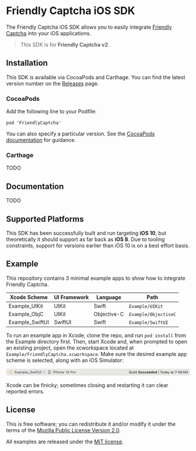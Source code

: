 # Friendly Captcha iOS SDK

The Friendly Captcha iOS SDK allows you to easily integrate [Friendly Captcha](https://friendlycaptcha.com) into your iOS applications.

>This SDK is for **Friendly Captcha v2**.

## Installation

This SDK is available via CocoaPods and Carthage. You can find the latest version number on the [Releases](https://github.com/FriendlyCaptcha/friendly-captcha-ios/releases) page.

### CocoaPods

Add the following line to your Podfile:

```
pod 'FriendlyCaptcha'
```

You can also specify a particular version. See the [CocoaPods documentation](https://guides.cocoapods.org/using/the-podfile.html#specifying-pod-versions) for guidance.

### Carthage

TODO

## Documentation

TODO

## Supported Platforms

This SDK has been successfully built and run targeting **iOS 10**, but theoretically it should support as far back as **iOS 8**. Due to tooling constraints, support for versions earlier than iOS 10 is on a best effort basis.

## Example

This repository contains 3 minimal example apps to show how to integrate Friendly Captcha.

| Xcode Scheme | UI Framework | Language | Path |
| ------------ | ------------ | -------- | ---- |
| Example_UIKit | UIKit | Swift | `Example/UIKit` |
| Example_ObjC | UIKit | Objective-C | `Example/ObjectiveC` |
| Example_SwiftUI | SwiftUI | Swift | `Example/SwiftUI` |

To run an example app in Xcode, clone the repo, and run `pod install` from the Example directory first. Then, start Xcode and, when prompted to open an existing project, open the xcworkspace located at `Example/FriendlyCaptcha.xcworkspace`. Make sure the desired example app scheme is selected, along with an iOS Simulator:

![Xcode scheme and destination selector](./screenshots/xcode-top-bar.png)

Xcode can be finicky; sometimes closing and restarting it can clear reported errors.

## License

This is free software; you can redistribute it and/or modify it under the terms of the [Mozilla Public License Version 2.0](./FriendlyCaptcha/LICENSE).

All examples are released under the [MIT license](./Example/LICENSE).
